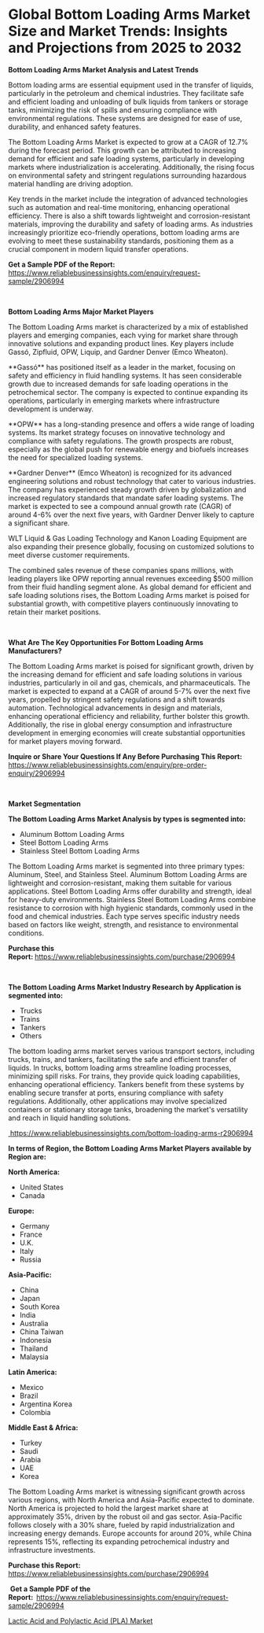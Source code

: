 <p><h1>Global Bottom Loading Arms Market Size and Market Trends: Insights and Projections from 2025 to 2032</h1></p><p><strong>Bottom Loading Arms Market Analysis and Latest Trends</strong></p>
<p><p>Bottom loading arms are essential equipment used in the transfer of liquids, particularly in the petroleum and chemical industries. They facilitate safe and efficient loading and unloading of bulk liquids from tankers or storage tanks, minimizing the risk of spills and ensuring compliance with environmental regulations. These systems are designed for ease of use, durability, and enhanced safety features.</p><p>The Bottom Loading Arms Market is expected to grow at a CAGR of 12.7% during the forecast period. This growth can be attributed to increasing demand for efficient and safe loading systems, particularly in developing markets where industrialization is accelerating. Additionally, the rising focus on environmental safety and stringent regulations surrounding hazardous material handling are driving adoption.</p><p>Key trends in the market include the integration of advanced technologies such as automation and real-time monitoring, enhancing operational efficiency. There is also a shift towards lightweight and corrosion-resistant materials, improving the durability and safety of loading arms. As industries increasingly prioritize eco-friendly operations, bottom loading arms are evolving to meet these sustainability standards, positioning them as a crucial component in modern liquid transfer operations.</p></p>
<p><strong>Get a Sample PDF of the Report:&nbsp;</strong> <a href="https://www.reliablebusinessinsights.com/enquiry/request-sample/2906994?utm_campaign=2440&utm_medium=2&utm_source=Github&utm_content=ia&utm_term=12032025&utm_id=bottom-loading-arms">https://www.reliablebusinessinsights.com/enquiry/request-sample/2906994</a></p>
<p>&nbsp;</p>
<p><strong>Bottom Loading Arms Major Market Players</strong></p>
<p><p>The Bottom Loading Arms market is characterized by a mix of established players and emerging companies, each vying for market share through innovative solutions and expanding product lines. Key players include Gassó, Zipfluid, OPW, Liquip, and Gardner Denver (Emco Wheaton).</p><p>**Gassó** has positioned itself as a leader in the market, focusing on safety and efficiency in fluid handling systems. It has seen considerable growth due to increased demands for safe loading operations in the petrochemical sector. The company is expected to continue expanding its operations, particularly in emerging markets where infrastructure development is underway.</p><p>**OPW** has a long-standing presence and offers a wide range of loading systems. Its market strategy focuses on innovative technology and compliance with safety regulations. The growth prospects are robust, especially as the global push for renewable energy and biofuels increases the need for specialized loading systems.</p><p>**Gardner Denver** (Emco Wheaton) is recognized for its advanced engineering solutions and robust technology that cater to various industries. The company has experienced steady growth driven by globalization and increased regulatory standards that mandate safer loading systems. The market is expected to see a compound annual growth rate (CAGR) of around 4-6% over the next five years, with Gardner Denver likely to capture a significant share.</p><p>WLT Liquid & Gas Loading Technology and Kanon Loading Equipment are also expanding their presence globally, focusing on customized solutions to meet diverse customer requirements.</p><p>The combined sales revenue of these companies spans millions, with leading players like OPW reporting annual revenues exceeding $500 million from their fluid handling segment alone. As global demand for efficient and safe loading solutions rises, the Bottom Loading Arms market is poised for substantial growth, with competitive players continuously innovating to retain their market positions.</p></p>
<p>&nbsp;</p>
<p><strong>What Are The Key Opportunities For Bottom Loading Arms Manufacturers?</strong></p>
<p><p>The Bottom Loading Arms market is poised for significant growth, driven by the increasing demand for efficient and safe loading solutions in various industries, particularly in oil and gas, chemicals, and pharmaceuticals. The market is expected to expand at a CAGR of around 5-7% over the next five years, propelled by stringent safety regulations and a shift towards automation. Technological advancements in design and materials, enhancing operational efficiency and reliability, further bolster this growth. Additionally, the rise in global energy consumption and infrastructure development in emerging economies will create substantial opportunities for market players moving forward.</p></p>
<p><strong>Inquire or Share Your Questions If Any Before Purchasing This Report:</strong> <a href="https://www.reliablebusinessinsights.com/enquiry/pre-order-enquiry/2906994?utm_campaign=2440&utm_medium=2&utm_source=Github&utm_content=ia&utm_term=12032025&utm_id=bottom-loading-arms">https://www.reliablebusinessinsights.com/enquiry/pre-order-enquiry/2906994</a></p>
<p>&nbsp;</p>
<p><strong>Market Segmentation</strong></p>
<p><strong>The Bottom Loading Arms Market Analysis by types is segmented into:</strong></p>
<p><ul><li>Aluminum Bottom Loading Arms</li><li>Steel Bottom Loading Arms</li><li>Stainless Steel Bottom Loading Arms</li></ul></p>
<p><p>The Bottom Loading Arms market is segmented into three primary types: Aluminum, Steel, and Stainless Steel. Aluminum Bottom Loading Arms are lightweight and corrosion-resistant, making them suitable for various applications. Steel Bottom Loading Arms offer durability and strength, ideal for heavy-duty environments. Stainless Steel Bottom Loading Arms combine resistance to corrosion with high hygienic standards, commonly used in the food and chemical industries. Each type serves specific industry needs based on factors like weight, strength, and resistance to environmental conditions.</p></p>
<p><strong>Purchase this Report:&nbsp;</strong><a href="https://www.reliablebusinessinsights.com/purchase/2906994?utm_campaign=2440&utm_medium=2&utm_source=Github&utm_content=ia&utm_term=12032025&utm_id=bottom-loading-arms">https://www.reliablebusinessinsights.com/purchase/2906994</a></p>
<p>&nbsp;</p>
<p><strong>The Bottom Loading Arms Market Industry Research by Application is segmented into:</strong></p>
<p><ul><li>Trucks</li><li>Trains</li><li>Tankers</li><li>Others</li></ul></p>
<p><p>The bottom loading arms market serves various transport sectors, including trucks, trains, and tankers, facilitating the safe and efficient transfer of liquids. In trucks, bottom loading arms streamline loading processes, minimizing spill risks. For trains, they provide quick loading capabilities, enhancing operational efficiency. Tankers benefit from these systems by enabling secure transfer at ports, ensuring compliance with safety regulations. Additionally, other applications may involve specialized containers or stationary storage tanks, broadening the market's versatility and reach in liquid handling solutions.</p></p>
<p><a href="https://www.reliablebusinessinsights.com/bottom-loading-arms-r2906994?utm_campaign=2440&utm_medium=2&utm_source=Github&utm_content=ia&utm_term=12032025&utm_id=bottom-loading-arms">&nbsp;https://www.reliablebusinessinsights.com/bottom-loading-arms-r2906994</a></p>
<p><strong>In terms of Region, the Bottom Loading Arms Market Players available by Region are:</strong></p>
<p>
    <p> <strong> North America: </strong>
        <ul>
            <li>United States</li>
            <li>Canada</li>
        </ul>
        </p> 
    <p> <strong> Europe: </strong>
        <ul>
            <li>Germany</li>
            <li>France</li>
            <li>U.K.</li>
            <li>Italy</li>
            <li>Russia</li>
        </ul>
        </p> 
    <p> <strong> Asia-Pacific: </strong>
        <ul>
            <li>China</li>
            <li>Japan</li>
            <li>South Korea</li>
            <li>India</li>
            <li>Australia</li>
            <li>China Taiwan</li>
            <li>Indonesia</li>
            <li>Thailand</li>
            <li>Malaysia</li>
        </ul>
        </p> 
    <p> <strong> Latin America: </strong>
        <ul>
            <li>Mexico</li>
            <li>Brazil</li>
            <li>Argentina Korea</li>
            <li>Colombia</li>
        </ul>
        </p> 
    <p> <strong> Middle East & Africa: </strong>
        <ul>
            <li>Turkey</li>
            <li>Saudi</li>
            <li>Arabia</li>
            <li>UAE</li>
            <li>Korea</li>
        </ul>
    </p>
    </p>
<p><p>The Bottom Loading Arms market is witnessing significant growth across various regions, with North America and Asia-Pacific expected to dominate. North America is projected to hold the largest market share at approximately 35%, driven by the robust oil and gas sector. Asia-Pacific follows closely with a 30% share, fueled by rapid industrialization and increasing energy demands. Europe accounts for around 20%, while China represents 15%, reflecting its expanding petrochemical industry and infrastructure investments.</p></p>
<p><strong>Purchase this Report: </strong><a href="https://www.reliablebusinessinsights.com/purchase/2906994?utm_campaign=2440&utm_medium=2&utm_source=Github&utm_content=ia&utm_term=12032025&utm_id=bottom-loading-arms">https://www.reliablebusinessinsights.com/purchase/2906994</a></p>
<p>&nbsp;<strong>Get a Sample PDF of the Report:&nbsp;&nbsp;</strong><a href="https://www.reliablebusinessinsights.com/enquiry/request-sample/2906994?utm_campaign=2440&utm_medium=2&utm_source=Github&utm_content=ia&utm_term=12032025&utm_id=bottom-loading-arms">https://www.reliablebusinessinsights.com/enquiry/request-sample/2906994</a></p>
<p><strong></strong></p>
<p><p><a href="https://github.com/skoppmerlib9/Market-Research-Report-List-1/blob/main/lactic-acid-and-polylactic-acid-pla-market.md?utm_campaign=2440&utm_medium=2&utm_source=Github&utm_content=ia&utm_term=12032025&utm_id=bottom-loading-arms">Lactic Acid and Polylactic Acid (PLA) Market</a></p></p>
